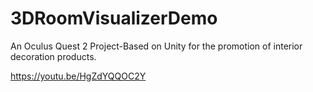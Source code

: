 # 3DRoomVisualizerDemo
An Oculus Quest 2 Project-Based on Unity for the promotion of interior decoration products.

https://youtu.be/HgZdYQQOC2Y
